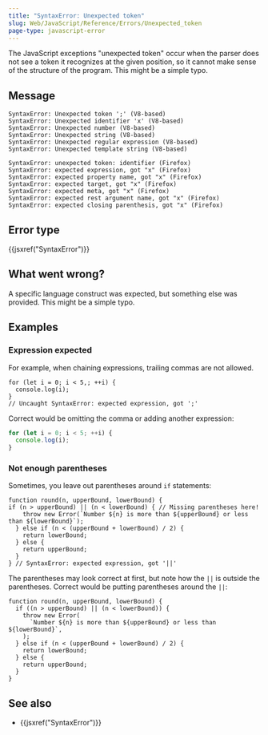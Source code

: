 ```yaml
---
title: "SyntaxError: Unexpected token"
slug: Web/JavaScript/Reference/Errors/Unexpected_token
page-type: javascript-error
---
```




The JavaScript exceptions "unexpected token" occur when the parser does not see a token it recognizes at the given position, so it cannot make sense of the structure of the program. This might be a simple typo.

## Message

```plain
SyntaxError: Unexpected token ';' (V8-based)
SyntaxError: Unexpected identifier 'x' (V8-based)
SyntaxError: Unexpected number (V8-based)
SyntaxError: Unexpected string (V8-based)
SyntaxError: Unexpected regular expression (V8-based)
SyntaxError: Unexpected template string (V8-based)

SyntaxError: unexpected token: identifier (Firefox)
SyntaxError: expected expression, got "x" (Firefox)
SyntaxError: expected property name, got "x" (Firefox)
SyntaxError: expected target, got "x" (Firefox)
SyntaxError: expected meta, got "x" (Firefox)
SyntaxError: expected rest argument name, got "x" (Firefox)
SyntaxError: expected closing parenthesis, got "x" (Firefox)
```

## Error type

{{jsxref("SyntaxError")}}

## What went wrong?

A specific language construct was expected, but something else was provided. This might
be a simple typo.

## Examples

### Expression expected

For example, when chaining expressions, trailing commas are not allowed.

```js-nolint example-bad
for (let i = 0; i < 5,; ++i) {
  console.log(i);
}
// Uncaught SyntaxError: expected expression, got ';'
```

Correct would be omitting the comma or adding another expression:

```js example-good
for (let i = 0; i < 5; ++i) {
  console.log(i);
}
```

### Not enough parentheses

Sometimes, you leave out parentheses around `if` statements:

```js-nolint example-bad
function round(n, upperBound, lowerBound) {
if (n > upperBound) || (n < lowerBound) { // Missing parentheses here!
    throw new Error(`Number ${n} is more than ${upperBound} or less than ${lowerBound}`);
  } else if (n < (upperBound + lowerBound) / 2) {
    return lowerBound;
  } else {
    return upperBound;
  }
} // SyntaxError: expected expression, got '||'
```

The parentheses may look correct at first, but note how the `||` is outside the
parentheses. Correct would be putting parentheses around the `||`:

```js-nolint example-good
function round(n, upperBound, lowerBound) {
  if ((n > upperBound) || (n < lowerBound)) {
    throw new Error(
      `Number ${n} is more than ${upperBound} or less than ${lowerBound}`,
    );
  } else if (n < (upperBound + lowerBound) / 2) {
    return lowerBound;
  } else {
    return upperBound;
  }
}
```

## See also

- {{jsxref("SyntaxError")}}
